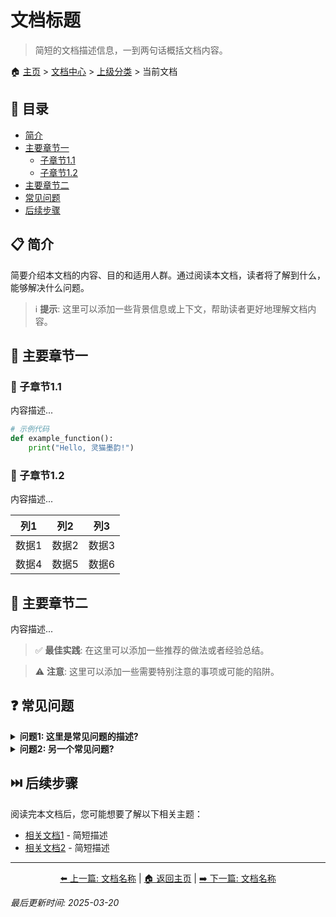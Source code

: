 # 文档标题

> 简短的文档描述信息，一到两句话概括文档内容。

🏠 [主页](../index.md) > [文档中心](../summary.md) > [上级分类](分类文件.md) > 当前文档

## 📌 目录

- [简介](#简介)
- [主要章节一](#主要章节一)
  - [子章节1.1](#子章节11)
  - [子章节1.2](#子章节12)
- [主要章节二](#主要章节二)
- [常见问题](#常见问题)
- [后续步骤](#后续步骤)

## 📋 简介

简要介绍本文档的内容、目的和适用人群。通过阅读本文档，读者将了解到什么，能够解决什么问题。

> ℹ️ **提示**: 这里可以添加一些背景信息或上下文，帮助读者更好地理解文档内容。

## 📌 主要章节一

### 🔹 子章节1.1

内容描述...

```python
# 示例代码
def example_function():
    print("Hello, 灵猫墨韵!")
```

### 🔹 子章节1.2

内容描述...

| 列1 | 列2 | 列3 |
|-----|-----|-----|
| 数据1 | 数据2 | 数据3 |
| 数据4 | 数据5 | 数据6 |

## 📌 主要章节二

内容描述...

> ✅ **最佳实践**: 在这里可以添加一些推荐的做法或者经验总结。

> ⚠️ **注意**: 这里可以添加一些需要特别注意的事项或可能的陷阱。

## ❓ 常见问题

<details>
<summary><b>问题1: 这里是常见问题的描述?</b></summary>

这里是问题1的详细回答和解释。
</details>

<details>
<summary><b>问题2: 另一个常见问题?</b></summary>

这里是问题2的详细回答和解释，可以包含示例代码或命令。

```bash
$ python example.py --param value
```

</details>

## ⏭️ 后续步骤

阅读完本文档后，您可能想要了解以下相关主题：

- [相关文档1](相关文档1.md) - 简短描述
- [相关文档2](相关文档2.md) - 简短描述

---

<div align="center">

[⬅️ 上一篇: 文档名称](上一篇链接.md) | [🏠 返回主页](../index.md) | [➡️ 下一篇: 文档名称](下一篇链接.md)

</div>

*最后更新时间: 2025-03-20* 